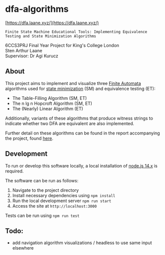 # dfa-algorithms

[https://dfa.laane.xyz/](https://dfa.laane.xyz/)

```
Finite State Machine Educational Tools: Implementing Equivalence Testing and State Minimization Algorithms
```

6CCS3PRJ Final Year Project for King's College London  
Sten Arthur Laane  
Supervisor: Dr Agi Kurucz

## About

This project aims to implement and visualize three [Finite Automata](https://en.wikipedia.org/wiki/Finite-state_machine)
algorithms used for [state minimization](https://en.wikipedia.org/wiki/DFA_minimization) (SM) and equivalence testing (ET):

-   The Table-Filling Algorithm (SM, ET)
-   The n lg n Hopcroft Algorithm (SM, ET)
-   The (Nearly) Linear Algorithm (ET)

Additionally, variants of these algorithms that produce witness strings to indicate whether two DFA are equivalent
are also implemented.

Further detail on these algorithms can be found in the report accompanying the project, found [here]().

## Development

To run or develop this software locally, a local installation of [node.js 14.x](https://nodejs.org/en/) is required.

The software can be run as follows:

1. Navigate to the project directory
2. Install necessary dependencies using `npm install`
3. Run the local development server `npm run start`
4. Access the site at `http://localhost:3000`

Tests can be run using `npm run test`

## Todo:

-   add navigation algorithm visualizations / headless to use same input elsewhere
